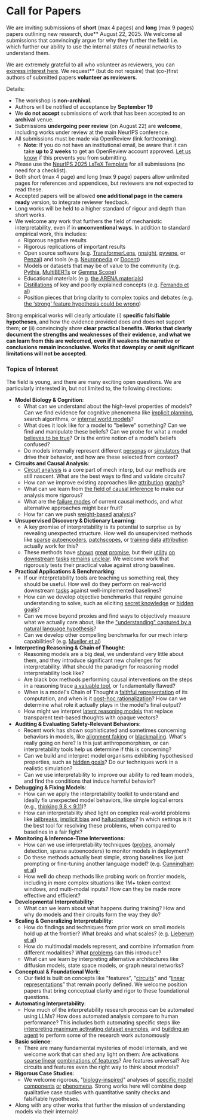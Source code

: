 # Call for Papers
We are inviting submissions of **short** (max 4 pages) and **long** (max 9 pages) papers outlining new research, due** August 22, 2025. We welcome all submissions that convincingly argue for why they further the field: i.e. which further our ability to use the internal states of neural networks to understand them. 

We are extremely grateful to all who volunteer as reviewers, you can [express interest here](https://www.google.com/url?q=https://docs.google.com/forms/d/e/1FAIpQLSdiw1SJllzoTz_nqzDTzTOGb9DV3W_truQyh-WvYj_QGIi7Mg/viewform?usp%3Ddialog&sa=D&source=editors&ust=1752325850757393&usg=AOvVaw1K1p9dnicY3yixddkkJahh). We request** (but do not require) that (co-)first authors of submitted papers **volunteer as reviewers**. 

Details: 
* The workshop is **non-archival**.
* Authors will be notified of acceptance by **September 19**
* We **do not accept** submissions of work that has been accepted to an **archival** venue.
* Submissions **undergoing peer review** (on August 22) are **welcome**, including works under review at the main NeurIPS conference.
* All submissions must be made via OpenReview (link forthcoming).
  * **Note**: If you do not have an institutional email, be aware that it can take **up to 2 weeks** to get an OpenReview account approved. [Let us know](mailto:neurips2025@mechinterpworkshop.com) if this prevents you from submitting.
* Please use the [NeurIPS 2025 LaTeX Template](https://www.google.com/url?q=https://media.neurips.cc/Conferences/NeurIPS2025/Styles.zip&sa=D&source=editors&ust=1752325850761071&usg=AOvVaw3ZzQYN3MojZTwDFpnfL_J0) for all submissions (no need for a checklist).
* Both short (max 4 page) and long (max 9 page) papers allow unlimited pages for references and appendices, but reviewers are not expected to read these.
* Accepted papers will be allowed **one additional page in the camera ready** version, to integrate reviewer feedback.
* Long works will be held to a higher standard of rigour and depth than short works.
* We welcome any work that furthers the field of mechanistic interpretability, even if in **unconventional ways**. In addition to standard empirical work, this includes:
  * Rigorous negative results
  * Rigorous replications of important results
  * Open source software (e.g. [TransformerLens](https://www.google.com/url?q=https://github.com/neelnanda-io/TransformerLens&sa=D&source=editors&ust=1752325850763980&usg=AOvVaw2EavYybUYI1XsIa-ic0IOH), [nnsight](https://www.google.com/url?q=https://github.com/ndif-team/nnsight&sa=D&source=editors&ust=1752325850764260&usg=AOvVaw0CGHpP7Zab2QFwFFOcidbh), [pyvene](https://www.google.com/url?q=https://github.com/stanfordnlp/pyvene/tree/main/pyvene/models/mlp&sa=D&source=editors&ust=1752325850764482&usg=AOvVaw1xW4twLZVl3IVGIqBgve2p), or [Penzai](https://www.google.com/url?q=https://github.com/google-deepmind/penzai&sa=D&source=editors&ust=1752325850764656&usg=AOvVaw3Z81P8oIAVBGF39KLqLP6B)) and tools (e.g. [Neuronpedia](https://www.google.com/url?q=http://neuronpedia.org&sa=D&source=editors&ust=1752325850764799&usg=AOvVaw1gnSc3-eigrlPRTfuuUwAa) or [Docent](https://www.google.com/url?q=https://transluce.org/introducing-docent&sa=D&source=editors&ust=1752325850765004&usg=AOvVaw0V3Gt67EVyXc8GroxJq9x3))
  * Models or datasets that may be of value to the community (e.g. [Pythia](https://www.google.com/url?q=https://arxiv.org/abs/2304.01373&sa=D&source=editors&ust=1752325850765423&usg=AOvVaw1jfFR06T4dgAQoQN5Q92Oi), [MultiBERTs](https://www.google.com/url?q=https://arxiv.org/abs/2106.16163&sa=D&source=editors&ust=1752325850765607&usg=AOvVaw1Sm5M4kLt3PEJpefP1vYtj) or [Gemma Scope](https://www.google.com/url?q=https://arxiv.org/abs/2408.05147&sa=D&source=editors&ust=1752325850765775&usg=AOvVaw0Tr62AZeLZnaDiWwTXe7DK))
  * Educational materials (e.g. [the ARENA materials](https://www.google.com/url?q=https://arena3-chapter1-transformer-interp.streamlit.app/&sa=D&source=editors&ust=1752325850766137&usg=AOvVaw26FcoNG1Icz6fXv2AqDnSh))
  * [Distillations](https://www.google.com/url?q=https://distill.pub/2017/research-debt/&sa=D&source=editors&ust=1752325850766403&usg=AOvVaw198EkIdqWHmNNWxq9rUYCT) of key and poorly explained concepts (e.g. [Ferrando et al](https://www.google.com/url?q=https://arxiv.org/abs/2405.00208&sa=D&source=editors&ust=1752325850766796&usg=AOvVaw1NZfqn1vuMOi9XpHfG_gSQ))
  * Position pieces that bring clarity to complex topics and debates (e.g. [the ‘strong’ feature hypothesis could be wrong](https://www.google.com/url?q=https://www.alignmentforum.org/posts/tojtPCCRpKLSHBdpn/the-strong-feature-hypothesis-could-be-wrong&sa=D&source=editors&ust=1752325850767465&usg=AOvVaw3Sugn6GeOObe0kPIBgTbuE))

Strong empirical works will clearly articulate (i) **specific falsifiable hypotheses**, and how the evidence provided does and does not support them; **or** (ii) convincingly show **clear practical benefits. Works that clearly document the strengths and weaknesses of their evidence, and what we can learn from this are welcomed, even if it weakens the narrative or conclusions remain inconclusive. Works that downplay or omit significant limitations will not be accepted**. 
### Topics of Interest
The field is young, and there are many exciting open questions. We are particularly interested in, but not limited to, the following directions: 
* **Model Biology & Cognition**:
  * What can we understand about the high-level properties of models? Can we find evidence for cognitive phenomena like [implicit planning](https://www.google.com/url?q=https://transformer-circuits.pub/2025/attribution-graphs/biology.html%23dives-poems&sa=D&source=editors&ust=1752325850770453&usg=AOvVaw23_3O1jjrbqu3CeBveF42u), search algorithms, or [internal world models](https://www.google.com/url?q=https://arxiv.org/abs/2210.13382&sa=D&source=editors&ust=1752325850771194&usg=AOvVaw0qdZGgrTIVZ8nahN9fhL8e)?
  * What does it look like for a model to "believe" something? Can we find and manipulate these beliefs? Can we probe for what a model [believes to be true](https://www.google.com/url?q=https://arxiv.org/abs/2310.06824&sa=D&source=editors&ust=1752325850771920&usg=AOvVaw38pKYczsYNz8aW4vCpRTPP)? Or is the entire notion of a model’s beliefs confused?
  * Do models internally represent different [personas](https://www.google.com/url?q=https://arxiv.org/abs/2406.12094&sa=D&source=editors&ust=1752325850772408&usg=AOvVaw0Qf1iEd0OH2w90svYlm26Z) or [simulators](https://www.google.com/url?q=https://www.nature.com/articles/s41586-023-06647-8&sa=D&source=editors&ust=1752325850772674&usg=AOvVaw0GKRY0gPulTchQYIQleeBS) that drive their behavior, and how are these selected from context?
* **Circuits and Causal Analysis**:
  * [Circuit analysis](https://www.google.com/url?q=https://distill.pub/2020/circuits/zoom-in/&sa=D&source=editors&ust=1752325850773256&usg=AOvVaw0MtDIk8IdDsvFx2tZZObp6) is a core part of mech interp, but our methods are still nascent. What are the best ways to find and validate circuits?
  * How can we improve existing approaches like [attribution](https://www.google.com/url?q=https://arxiv.org/abs/2406.11944&sa=D&source=editors&ust=1752325850773927&usg=AOvVaw1r-JXJeDPl6Qv-b7t6VklP) [graphs](https://www.google.com/url?q=https://transformer-circuits.pub/2025/attribution-graphs/methods.html&sa=D&source=editors&ust=1752325850774116&usg=AOvVaw1mYS76jvllQlODy-TJg3eQ)?
  * What can we learn from [the field of causal inference](https://www.google.com/url?q=https://arxiv.org/abs/2407.04690&sa=D&source=editors&ust=1752325850774456&usg=AOvVaw21D3gRQUKTdIT5FsODrd12) to make our analysis more rigorous?
  * What are the [failure modes](https://www.google.com/url?q=https://arxiv.org/abs/2307.15771&sa=D&source=editors&ust=1752325850774788&usg=AOvVaw2W4m84qPEL3bDI6SbXqpJh) of current causal methods, and what alternative approaches might bear fruit?
  * How far can we push [weight-based](https://www.google.com/url?q=https://arxiv.org/abs/2301.05217&sa=D&source=editors&ust=1752325850775652&usg=AOvVaw0rwUkzg9sNunA_GVr5U6WY) [analysis](https://www.google.com/url?q=https://arxiv.org/abs/2410.08417&sa=D&source=editors&ust=1752325850775880&usg=AOvVaw1iPBmBE69AcCtQZKTkLhVv)?
* **Unsupervised Discovery & Dictionary Learning**:
  * A key promise of interpretability is its potential to surprise us by revealing unexpected structure. How well do unsupervised methods like [sparse](https://www.google.com/url?q=https://arxiv.org/abs/2103.15949&sa=D&source=editors&ust=1752325850776605&usg=AOvVaw31jbXJo9Gh1mXm0go7z8Jb) [autoencoders](https://www.google.com/url?q=https://transformer-circuits.pub/2023/monosemantic-features&sa=D&source=editors&ust=1752325850776835&usg=AOvVaw3QmAdke34wbEHpToej7pkX), [patch](https://www.google.com/url?q=https://arxiv.org/abs/2401.06102&sa=D&source=editors&ust=1752325850776980&usg=AOvVaw0EVc0bhrtPZG9B5icNQ-yc)[scopes](https://www.google.com/url?q=https://arxiv.org/abs/2403.10949v2&sa=D&source=editors&ust=1752325850777087&usg=AOvVaw0ch_xgYSsi6dumj7r5_Rhv), or [training](https://www.google.com/url?q=https://proceedings.mlr.press/v70/koh17a?ref%3Dhttps://githubhelp.com&sa=D&source=editors&ust=1752325850777318&usg=AOvVaw1G0ZBqdzt-VHL1LDdm_FAI) [data](https://www.google.com/url?q=https://arxiv.org/abs/2308.03296&sa=D&source=editors&ust=1752325850777476&usg=AOvVaw0FPgAZKj6eDD2AL-kNf8PT) [attribution](https://www.google.com/url?q=https://arxiv.org/abs/2205.11482&sa=D&source=editors&ust=1752325850777675&usg=AOvVaw1x59fERDLeOSPdRtsvfaSj) actually work for this?
  * These methods have [shown](https://www.google.com/url?q=https://transformer-circuits.pub/2024/scaling-monosemanticity/index.html&sa=D&source=editors&ust=1752325850778113&usg=AOvVaw0sFR6iAVt600c3m5Gz9tEi) [great](https://www.google.com/url?q=https://transformer-circuits.pub/2025/attribution-graphs/biology.html&sa=D&source=editors&ust=1752325850778283&usg=AOvVaw3dF5QQZTdpdULaF46qLBiF) [promise](https://www.google.com/url?q=https://arxiv.org/abs/2503.10965&sa=D&source=editors&ust=1752325850778521&usg=AOvVaw04eSGoGzpvIrK6VC5ZRE-p), but their [utility](https://www.google.com/url?q=https://arxiv.org/abs/2502.16681&sa=D&source=editors&ust=1752325850778672&usg=AOvVaw2S6LnGFdJ4L_JBJcEmriNg) [on](https://www.google.com/url?q=https://www.tilderesearch.com/blog/sieve&sa=D&source=editors&ust=1752325850778785&usg=AOvVaw0DlvGiecWKdlJFZGcLhwLz) [downstream](https://www.google.com/url?q=https://arxiv.org/abs/2501.17148&sa=D&source=editors&ust=1752325850778902&usg=AOvVaw3VjniicSrb8C2r-pHnkFpv) [tasks](https://www.google.com/url?q=https://transformer-circuits.pub/2024/features-as-classifiers/index.html&sa=D&source=editors&ust=1752325850779084&usg=AOvVaw09qMm624mrlwigvZ3KsgcI) [remains](https://www.google.com/url?q=https://arxiv.org/abs/2502.04382&sa=D&source=editors&ust=1752325850779228&usg=AOvVaw0gwl4pUPpgFenGvD8dOVZs) [unclear](https://www.google.com/url?q=https://www.alignmentforum.org/posts/4uXCAJNuPKtKBsi28/negative-results-for-saes-on-downstream-tasks&sa=D&source=editors&ust=1752325850779406&usg=AOvVaw18JfxA-LuI6Eo_yuXOpR3f). We welcome work that rigorously tests their practical value against strong baselines.
* **Practical Applications & Benchmarking**:
  * If our interpretability tools are teaching us something real, they should be useful. How well do they perform on real-world downstream [tasks](https://www.google.com/url?q=https://www.lesswrong.com/posts/wGRnzCFcowRCrpX4Y/downstream-applications-as-validation-of-interpretability&sa=D&source=editors&ust=1752325850780235&usg=AOvVaw3JUkcIwfcbsa7l7UzdGNAR) against well-implemented baselines?
  * How can we develop objective benchmarks that require genuine understanding to solve, such as eliciting [secret knowledge](https://www.google.com/url?q=https://arxiv.org/abs/2505.14352&sa=D&source=editors&ust=1752325850780804&usg=AOvVaw2lIqiWhWb6RUe6W117rhu3) or [hidden goals](https://www.google.com/url?q=https://arxiv.org/abs/2503.10965&sa=D&source=editors&ust=1752325850780931&usg=AOvVaw1WoNA5-1CSqrpvkWV1ahNZ)?
  * Can we move beyond proxies and find ways to objectively measure what we actually care about, like the ["understanding" captured by a natural language hypothesis](https://www.google.com/url?q=https://arxiv.org/abs/2502.04382&sa=D&source=editors&ust=1752325850781471&usg=AOvVaw2kggfjBmUDigeTEwO77Hb2)?
  * Can we develop other compelling benchmarks for our mech interp capabilities? (e.g. [Mueller et al](https://www.google.com/url?q=https://arxiv.org/abs/2504.13151&sa=D&source=editors&ust=1752325850781847&usg=AOvVaw2LfifycErgVlUwDId9G5gP))
* **Interpreting Reasoning & Chain of Thought**:
  * Reasoning models are a big deal, we understand very little about them, and they introduce significant new challenges for interpretability. What should the paradigm for reasoning model interpretability look like?
  * Are black box methods performing causal interventions on the steps in a reasoning trace [a valuable tool](https://www.google.com/url?q=https://arxiv.org/abs/2506.19143&sa=D&source=editors&ust=1752325850783275&usg=AOvVaw2dtSohmc4W9dujM6kLcGIf), or fundamentally flawed?
  * When is a model's Chain of Thought a [faithful representation](https://www.google.com/url?q=https://arxiv.org/abs/2305.04388&sa=D&source=editors&ust=1752325850783667&usg=AOvVaw1Bkcu0sBD0T2zhtoEze9E-) of its computation, and when is it [post-hoc rationalization](https://www.google.com/url?q=https://arxiv.org/abs/2503.08679&sa=D&source=editors&ust=1752325850783938&usg=AOvVaw3zShUvk1OT3h4byZgrhYXR)? How can we determine what role it actually plays in the model's final output?
  * How might we interpret [latent reasoning models](https://www.google.com/url?q=https://arxiv.org/abs/2412.06769&sa=D&source=editors&ust=1752325850784565&usg=AOvVaw03yxsTitiFKbJ02IO47Ju9) that replace transparent text-based thoughts with opaque vectors?
* **Auditing & Evaluating Safety-Relevant Behaviors**:
  * Recent work has shown sophisticated and sometimes concerning behaviors in models, like [alignment faking](https://www.google.com/url?q=https://arxiv.org/abs/2412.14093&sa=D&source=editors&ust=1752325850785392&usg=AOvVaw0hcDufEBSmw6QMO_h6xrTs) or [blackmailing](https://www.google.com/url?q=https://www.anthropic.com/research/agentic-misalignment&sa=D&source=editors&ust=1752325850785564&usg=AOvVaw2Ixzc696G33ahLcapXuS4f). What's really going on here? Is this just anthropomorphism, or can interpretability tools help us determine if this is concerning?
  * Can we build and interpret model organisms exhibiting hypothesised properties, such as [hidden goals](https://www.google.com/url?q=https://arxiv.org/abs/2503.10965&sa=D&source=editors&ust=1752325850786214&usg=AOvVaw1c_MNYDRGEz0G-ppLMcXHw)? Do our techniques work in a realistic simulation?
  * Can we use interpretability to improve our ability to red team models, and find the conditions that induce harmful behavior?
* **Debugging & Fixing Models**:
  * How can we apply the interpretability toolkit to understand and ideally fix unexpected model behaviors, like simple logical errors (e.g., [thinking 9.8 < 9.11](https://www.google.com/url?q=https://transluce.org/observability-interface&sa=D&source=editors&ust=1752325850787485&usg=AOvVaw06tKCuXUotzQ-ughmo0G5p))?
  * How can interpretability shed light on complex real-world problems like [jailbreaks](https://www.google.com/url?q=https://transformer-circuits.pub/2025/attribution-graphs/biology.html%23dives-jailbreak&sa=D&source=editors&ust=1752325850787988&usg=AOvVaw0woeOGA4j2QbofCCkQ3sIu), [implicit bias](https://www.google.com/url?q=https://arxiv.org/abs/2506.10922&sa=D&source=editors&ust=1752325850788203&usg=AOvVaw2n9U5HlZitJW9sZWmlpCmp) and [hallucinations](https://www.google.com/url?q=https://arxiv.org/abs/2411.14257&sa=D&source=editors&ust=1752325850788401&usg=AOvVaw36Ngytb3Fxu6rmUoaULDA0)? In which settings is it the best tool for resolving these problems, when compared to baselines in a fair fight?
* **Monitoring & Inference-Time Interventions**:
  * How can we use interpretability techniques ([probes](https://www.google.com/url?q=https://arxiv.org/abs/2102.12452&sa=D&source=editors&ust=1752325850789356&usg=AOvVaw23bpBEeWfPZlgAF9mzmLCQ), anomaly detection, sparse autoencoders) to monitor models in deployment?
  * Do these methods actually beat simple, strong baselines like just prompting or fine-tuning another language model? (e.g. [Cunningham et al](https://www.google.com/url?q=https://alignment.anthropic.com/2025/cheap-monitors/&sa=D&source=editors&ust=1752325850790052&usg=AOvVaw2bcgfaCR3UDodrQYMRbeF-))
  * How well do cheap methods like probing work on frontier models, including in more complex situations like 1M+ token context windows, and multi-modal inputs? How can they be made more effective and efficient?
* **Developmental Interpretability**:
  * What can we learn about what happens during training? How and why do models and their circuits form the way they do?
* **Scaling & Generalizing Interpretability**:
  * How do findings and techniques from prior work on small models hold up at the frontier? What breaks and what scales? (e.g. [Lieberum et al](https://www.google.com/url?q=https://arxiv.org/abs/2307.09458&sa=D&source=editors&ust=1752325850791879&usg=AOvVaw3fAyFfwhINtJaoqrpKPMgi))
  * How do multimodal models represent, and combine information from different modalities? What [problems](https://www.google.com/url?q=https://openreview.net/pdf?id%3DVUhRdZp8ke&sa=D&source=editors&ust=1752325850792453&usg=AOvVaw1UqT6TNDbCIsaozw3QGD6V) can this introduce?
  * What can we learn by interpreting alternative architectures like diffusion models, state space models, or graph neural networks?
* **Conceptual & Foundational Work**:
  * Our field is built on concepts like "features", "[circuits](https://www.google.com/url?q=https://distill.pub/2020/circuits/zoom-in/&sa=D&source=editors&ust=1752325850793803&usg=AOvVaw1X5dUFj-Y_WAMShm1pY0Sk)" and “[linear representations](https://www.google.com/url?q=https://transformer-circuits.pub/2024/july-update/index.html%23linear-representations&sa=D&source=editors&ust=1752325850794127&usg=AOvVaw3sR5PUwWezU2xXolN-s5Dk)” that remain poorly defined. We welcome position papers that bring conceptual clarity and rigor to these foundational questions.
* **Automating Interpretability**:
  * How much of the interpretability research process can be automated using LLMs? How does automated analysis compare to human performance? This includes both automating specific steps like [interpreting maximum activating dataset examples](https://www.google.com/url?q=https://openaipublic.blob.core.windows.net/neuron-explainer/paper/index.html&sa=D&source=editors&ust=1752325850795613&usg=AOvVaw2oHEfOsLfjShBkWtdCzSc2), and [building an agent](https://www.google.com/url?q=https://arxiv.org/abs/2404.14394&sa=D&source=editors&ust=1752325850795815&usg=AOvVaw3pdMO8Cv74WapfVDk3PZNM) to perform some of the research work autonomously
* **Basic science**:
  * There are many fundamental mysteries of model internals, and we welcome work that can shed any light on them: Are activations [sparse linear](https://www.google.com/url?q=https://arxiv.org/abs/1601.03764&sa=D&source=editors&ust=1752325850796824&usg=AOvVaw0YICQezpae-6MYPlZOMmcz) [combinations of features](https://www.google.com/url?q=https://transformer-circuits.pub/2022/toy_model/index.html&sa=D&source=editors&ust=1752325850797066&usg=AOvVaw31Ze_fT_8NuXY6PYmvOouE)? Are features universal? Are circuits and features even the right way to think about models?
* **Rigorous Case Studies**:
  * We welcome rigorous, "[biology-inspired](https://www.google.com/url?q=https://distill.pub/2020/circuits/curve-circuits/&sa=D&source=editors&ust=1752325850797970&usg=AOvVaw1atCVGuy-6zOIR0E5-euJn)" analyses of [specific model](https://www.google.com/url?q=https://arxiv.org/abs/2310.04625&sa=D&source=editors&ust=1752325850798228&usg=AOvVaw1fq_PFidG1F5VwaA6d1kc8) [components](https://www.google.com/url?q=https://transformer-circuits.pub/2024/scaling-monosemanticity/index.html&sa=D&source=editors&ust=1752325850798464&usg=AOvVaw1ChxOXnVNm4KHxwQ2n4X41) [or](https://www.google.com/url?q=https://arxiv.org/abs/2305.01610&sa=D&source=editors&ust=1752325850798670&usg=AOvVaw33fQ4Uy72CksrlV1-k-HPA) [phenomena](https://www.google.com/url?q=https://arxiv.org/abs/2306.09346&sa=D&source=editors&ust=1752325850798850&usg=AOvVaw1PewapZ3WbKB7--iNOon1A). Strong works here will combine deep qualitative case studies with quantitative sanity checks and falsifiable hypotheses.
* Along with any other works that further the mission of understanding models via their internals!